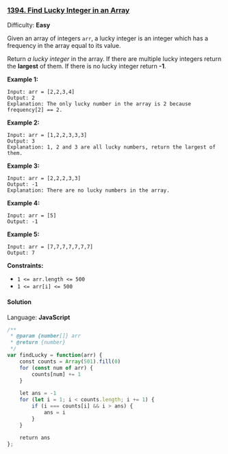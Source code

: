 ### [1394\. Find Lucky Integer in an Array](https://leetcode.com/problems/find-lucky-integer-in-an-array/)

Difficulty: **Easy**


Given an array of integers `arr`, a lucky integer is an integer which has a frequency in the array equal to its value.

Return _a lucky integer_ in the array. If there are multiple lucky integers return the **largest** of them. If there is no lucky integer return **-1**.

**Example 1:**

```
Input: arr = [2,2,3,4]
Output: 2
Explanation: The only lucky number in the array is 2 because frequency[2] == 2.
```

**Example 2:**

```
Input: arr = [1,2,2,3,3,3]
Output: 3
Explanation: 1, 2 and 3 are all lucky numbers, return the largest of them.
```

**Example 3:**

```
Input: arr = [2,2,2,3,3]
Output: -1
Explanation: There are no lucky numbers in the array.
```

**Example 4:**

```
Input: arr = [5]
Output: -1
```

**Example 5:**

```
Input: arr = [7,7,7,7,7,7,7]
Output: 7
```

**Constraints:**

*   `1 <= arr.length <= 500`
*   `1 <= arr[i] <= 500`


#### Solution

Language: **JavaScript**

```javascript
/**
 * @param {number[]} arr
 * @return {number}
 */
var findLucky = function(arr) {
    const counts = Array(501).fill(0)
    for (const num of arr) {
        counts[num] += 1
    }
    
    let ans = -1
    for (let i = 1; i < counts.length; i += 1) {
        if (i === counts[i] && i > ans) {
            ans = i
        }
    }
    
    return ans
};
```